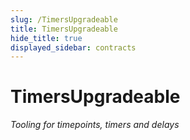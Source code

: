 ```yaml
---
slug: /TimersUpgradeable
title: TimersUpgradeable
hide_title: true
displayed_sidebar: contracts
---
```

# TimersUpgradeable







*Tooling for timepoints, timers and delays*


